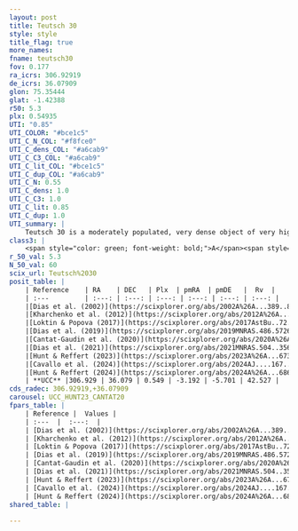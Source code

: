 ```yaml
---
layout: post
title: Teutsch 30
style: style
title_flag: true
more_names: 
fname: teutsch30
fov: 0.177
ra_icrs: 306.92919
de_icrs: 36.07909
glon: 75.35444
glat: -1.42388
r50: 5.3
plx: 0.54935
UTI: "0.85"
UTI_COLOR: "#bce1c5"
UTI_C_N_COL: "#f8fce0"
UTI_C_dens_COL: "#a6cab9"
UTI_C_C3_COL: "#a6cab9"
UTI_C_lit_COL: "#bce1c5"
UTI_C_dup_COL: "#a6cab9"
UTI_C_N: 0.55
UTI_C_dens: 1.0
UTI_C_C3: 1.0
UTI_C_lit: 0.85
UTI_C_dup: 1.0
UTI_summary: |
    Teutsch 30 is a moderately populated, very dense object of very high C3 quality. It is well-studied in the literature.
class3: |
    <span style="color: green; font-weight: bold;">A</span><span style="color: green; font-weight: bold;">A</span>
r_50_val: 5.3
N_50_val: 60
scix_url: Teutsch%2030
posit_table: |
    | Reference    | RA    | DEC   | Plx  | pmRA  | pmDE   |  Rv  |
    | :---         | :---: | :---: | :---: | :---: | :---: | :---: |
    |[Dias et al. (2002)](https://scixplorer.org/abs/2002A%26A...389..871D) | 306.929 | 36.076 | -- | 1.34 | -6.55 | -- |
    |[Kharchenko et al. (2012)](https://scixplorer.org/abs/2012A%26A...543A.156K) | 306.923 | 36.075 | -- | 0.14 | -5.11 | -- |
    |[Loktin & Popova (2017)](https://scixplorer.org/abs/2017AstBu..72..257L) | 306.93 | 36.076 | -- | 0.48 | -2.067 | -- |
    |[Dias et al. (2019)](https://scixplorer.org/abs/2019MNRAS.486.5726D) | 306.929 | 36.076 | 0.534 | -3.172 | -5.682 | 94.08 |
    |[Cantat-Gaudin et al. (2020)](https://scixplorer.org/abs/2020A%26A...640A...1C) | 306.929 | 36.074 | 0.539 | -3.18 | -5.692 | -- |
    |[Dias et al. (2021)](https://scixplorer.org/abs/2021MNRAS.504..356D) | 306.929 | 36.078 | 0.534 | -3.195 | -5.752 | -- |
    |[Hunt & Reffert (2023)](https://scixplorer.org/abs/2023A%26A...673A.114H) | 306.93 | 36.071 | 0.551 | -3.175 | -5.733 | 26.556 |
    |[Cavallo et al. (2024)](https://scixplorer.org/abs/2024AJ....167...12C) | 306.854 | 36.059 | 0.556 | -- | -- | -- |
    |[Hunt & Reffert (2024)](https://scixplorer.org/abs/2024A%26A...686A..42H) | 306.93 | 36.071 | 0.551 | -3.175 | -5.733 | 26.556 |
    | **UCC** |306.929 | 36.079 | 0.549 | -3.192 | -5.701 | 42.527 | 
cds_radec: 306.92919,+36.07909
carousel: UCC_HUNT23_CANTAT20
fpars_table: |
    | Reference |  Values |
    | :---  |  :---:  |
    | [Dias et al. (2002)](https://scixplorer.org/abs/2002A%26A...389..871D) | `E(B-V)=1.24, Dist=1600.0, Age=6.9` |
    | [Kharchenko et al. (2012)](https://scixplorer.org/abs/2012A%26A...543A.156K) | `e_bv=0.937, distance=1379, log_age=7.5` |
    | [Loktin & Popova (2017)](https://scixplorer.org/abs/2017AstBu..72..257L) | `E(B-V)=0.662, Dmod=11.063, logt=8.2` |
    | [Dias et al. (2019)](https://scixplorer.org/abs/2019MNRAS.486.5726D) | `E(B-V)=0.95, Dist=2492, logAge=7.506, Z=0.022` |
    | [Cantat-Gaudin et al. (2020)](https://scixplorer.org/abs/2020A%26A...640A...1C) | `AVNN=3.41, DMNN=11.23, AgeNN=7.46` |
    | [Dias et al. (2021)](https://scixplorer.org/abs/2021MNRAS.504..356D) | `Av=3.483, Dist=1872, logage=6.996, [Fe/H]=-0.107` |
    | [Hunt & Reffert (2023)](https://scixplorer.org/abs/2023A%26A...673A.114H) | `AV50=3.537, diffAV50=2.719, MOD50=11.156, logAge50=7.317` |
    | [Cavallo et al. (2024)](https://scixplorer.org/abs/2024AJ....167...12C) | `AV50=3.7, dMod50=11.43, logAge50=7.66, [Fe/H]50=0.65` |
    | [Hunt & Reffert (2024)](https://scixplorer.org/abs/2024A%26A...686A..42H) | `MassJ=682.364` |
shared_table: |
    
---
```

